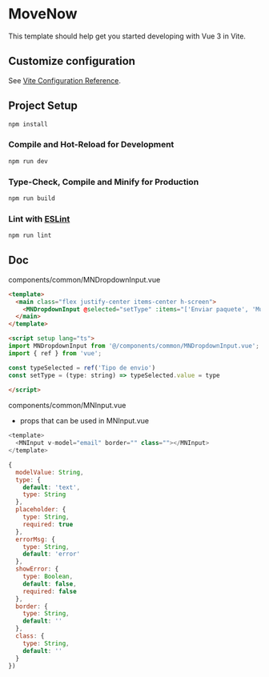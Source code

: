 # MoveNow

This template should help get you started developing with Vue 3 in Vite.

## Customize configuration

See [Vite Configuration Reference](https://vitejs.dev/config/).

## Project Setup

```sh
npm install
```

### Compile and Hot-Reload for Development

```sh
npm run dev
```

### Type-Check, Compile and Minify for Production

```sh
npm run build
```

### Lint with [ESLint](https://eslint.org/)

```sh
npm run lint
```

## Doc

components/common/MNDropdownInput.vue

```html
<template>
  <main class="flex justify-center items-center h-screen">
    <MNDropdownInput @selected="setType" :items="['Enviar paquete', 'Mudanza']" :text="typeSelected"></MNDropdownInput>
  </main>
</template>

<script setup lang="ts">
import MNDropdownInput from '@/components/common/MNDropdownInput.vue';
import { ref } from 'vue';

const typeSelected = ref('Tipo de envio')
const setType = (type: string) => typeSelected.value = type
  
</script>
```

components/common/MNInput.vue

- props that can be used in MNInput.vue
```js
<template>
  <MNInput v-model="email" border="" class=""></MNInput>
</template>

{
  modelValue: String,
  type: {
    default: 'text',
    type: String
  },
  placeholder: {
    type: String,
    required: true
  },
  errorMsg: {
    type: String,
    default: 'error'
  },
  showError: {
    type: Boolean,
    default: false,
    required: false
  },
  border: {
    type: String,
    default: ''
  },
  class: {
    type: String,
    default: ''
  }
})
``` 